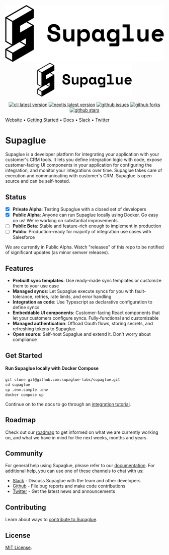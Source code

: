 <p align="center">
<picture>
  <source media="(prefers-color-scheme: dark)" srcset="https://raw.githubusercontent.com/supaglue-labs/supaglue/main/docs/static/img/logo-dark.png">
  <source media="(prefers-color-scheme: light)" srcset="https://raw.githubusercontent.com/supaglue-labs/supaglue/main/docs/static/img/logo-light.png">
  <img alt="Supaglue" src="https://raw.githubusercontent.com/supaglue-labs/supaglue/main/docs/static/img/logo-light.png">
</picture>
  <a href="#"><img src="https://github.com/supaglue-labs/supaglue/blob/0ff332393d79c221b460cba6b71714f817def2d3/docs/static/img/logo-light.png" alt="Supaglue" width="300px"></a>
</p>

<p align="center">
  <a href="https://www.npmjs.com/package/@supaglue/cli" target="_blank"><img title="cli latest version" src="https://img.shields.io/npm/v/@supaglue/cli?label=%40supaglue%2Fcli"></a>
  <a href="https://www.npmjs.com/package/@supaglue/nextjs" target="_blank"><img title="nextjs latest version" src="https://img.shields.io/npm/v/@supaglue/nextjs?label=%40supaglue%2Fnextjs"></a>
  <a href="https://github.com/supaglue-labs/supaglue/issues"><img title="github issues" src="https://img.shields.io/github/issues/supaglue-labs/supaglue"></a>
  <a href="https://github.com/supaglue-labs/supaglue"><img title="github forks" src="https://img.shields.io/github/forks/supaglue-labs/supaglue?style=social"></a>
  <a href="https://github.com/supaglue-labs/supaglue"><img title="github stars" src="https://img.shields.io/github/stars/supaglue-labs/supaglue?style=social"></a>
</p>

[Website](https://supaglue.com?ref=github-readme) • [Getting Started](https://docs.supaglue.com/docs/get-started?ref=github-readme) • [Docs](https://docs.supaglue.com?ref=github-readme) • [Slack](https://supagluecommunity.slack.com/) • [Twitter](https://twitter.com/supaglue_labs)

# Supaglue

Supaglue is a developer platform for integrating your application with your customer's CRM tools. It lets you define integration logic with code, expose customer-facing UI components in your application for configuring the integration, and monitor your integrations over time. Supaglue takes care of execution and communicating with customer's CRM. Supaglue is open source and can be self-hosted.

## Status

- [x] **Private Alpha**: Testing Supaglue with a closed set of developers
- [x] **Public Alpha**: Anyone can run Supaglue locally using Docker. Go easy on us! We're working on substantial improvements.
- [ ] **Public Beta**: Stable and feature-rich enough to implement in production
- [ ] **Public**: Production-ready for majority of integration use cases with Salesforce

We are currently in Public Alpha. Watch "releases" of this repo to be notified of significant updates (as minor semver releases).

## Features

- **Prebuilt sync templates**: Use ready-made sync templates or customize them to your use case
- **Managed syncs**: Let Supaglue execute syncs for you with fault-tolerance, retries, rate limits, and error handling
- **Integration as code**: Use Typescript as declarative configuration to define syncs
- **Embeddable UI components**: Customer-facing React components that let your customers configure syncs. Fully-functional and customizable
- **Managed authentication**: Offload Oauth flows, storing secrets, and refreshing tokens to Supaglue
- **Open source**: Self-host Supaglue and extend it. Don't worry about compliance

## Get Started

#### Run Supaglue locally with Docker Compose

```shell
git clone git@github.com:supaglue-labs/supaglue.git
cd supaglue
cp .env.sample .env
docker compose up
```

Continue on to the docs to go through an [integration tutorial](https://docs.supaglue.com/get-started#tutorial).

## Roadmap

Check out our [roadmap](roadmap) to get informed on what we are currently working on, and what we have in mind for the next weeks, months and years.

## Community

For general help using Supaglue, please refer to our [documentation](https://docs.supaglue.com). For additional help, you can use one of these channels to chat with us:

- [Slack](https://join.slack.com/t/supagluecommunity/shared_invite/zt-1o2hiozzl-ZRQswNzlT5W4sXwrQnVlDg) - Discuss Supaglue with the team and other developers
- [Github](https://github.com/supaglue-labs/supaglue) - File bug reports and make code contributions
- [Twitter](https://twitter.com/supaglue_labs) - Get the latest news and announcements

## Contributing

Learn about ways to [contribute to Supaglue](contributing).

## License

[MIT License](https://github.com/supaglue-labs/supaglue/blob/main/LICENSE).

